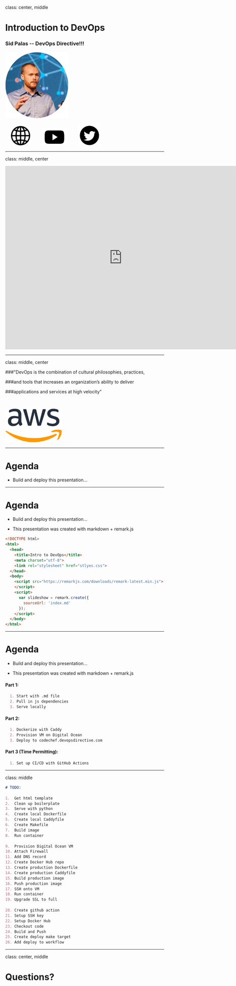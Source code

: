 class: center, middle

# Introduction to DevOps

### Sid Palas -- DevOps Directive!!!

![](./images/headshot.png)

&nbsp;&nbsp;&nbsp;&nbsp;[![](./images/website-icon.png)](https://devopsdirective.com)&nbsp;&nbsp;&nbsp;&nbsp;
&nbsp;&nbsp;&nbsp;&nbsp;[![](./images/yt-icon.png)](https://youtube.com/c/DevOpsDirective)&nbsp;&nbsp;&nbsp;&nbsp;
&nbsp;&nbsp;&nbsp;&nbsp;[![](./images/twitter-icon.png)](https://twitter.com/sidpalas)&nbsp;&nbsp;&nbsp;&nbsp;

---

class: middle, center

<iframe allowfullscreen frameborder="0" style="width:740px; height:580px" src="http://10.0.0.37:8080"></iframe></div>

---

class: middle, center

###"DevOps is the combination of cultural philosophies, practices, 

###and tools that increases an organization’s ability to deliver 

###applications and services at high velocity"

&nbsp;

![](./images/aws-logo.png)

---

# Agenda

- Build and deploy this presentation... 

---

# Agenda

- Build and deploy this presentation... 

- This presentation was created with markdown + remark.js

```html
<!DOCTYPE html>
<html>
  <head>
    <title>Intro to DevOps</title>
    <meta charset="utf-8">
    <link rel="stylesheet" href="stlyes.css">
  </head>
  <body>
    <script src="https://remarkjs.com/downloads/remark-latest.min.js">
    </script>
    <script>
      var slideshow = remark.create({
        sourceUrl: 'index.md'
      });
    </script>
  </body>
</html>
```

---

# Agenda

- Build and deploy this presentation... 

- This presentation was created with markdown + remark.js
  
#### Part 1:
```md
  1. Start with .md file
  2. Pull in js dependencies
  3. Serve locally
```

#### Part 2:
```md
  1. Dockerize with Caddy
  2. Provision VM on Digital Ocean
  3. Deploy to codechef.devopsdirective.com
```

#### Part 3 (Time Permitting):
```md
  1. Set up CI/CD with GitHub Actions
```

---

class: middle

```md
# TODO:

1.  Get html template 
2.  Clean up boilerplate
3.  Serve with python
4.  Create local Dockerfile
5.  Create local Caddyfile
6.  Create Makefile
7.  Build image
8.  Run container

9.  Provision Digital Ocean VM
10. Attach Firewall
11. Add DNS record
12. Create Docker Hub repo
13. Create production Dockerfile
14. Create production Caddyfile
15. Build production image
16. Push production image
17. SSH onto VM
18. Run container
19. Upgrade SSL to full

20. Create github action
21. Setup SSH key
22. Setup Docker Hub
23. Checkout code
24. Build and Push
25. Create deploy make target
26. Add deploy to workflow
```
---

class: center, middle

# Questions?
